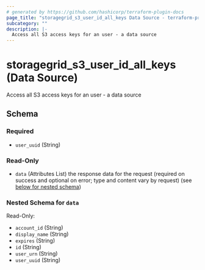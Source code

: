 ```yaml
---
# generated by https://github.com/hashicorp/terraform-plugin-docs
page_title: "storagegrid_s3_user_id_all_keys Data Source - terraform-provider-storagegrid"
subcategory: ""
description: |-
  Access all S3 access keys for an user - a data source
---
```


# storagegrid_s3_user_id_all_keys (Data Source)

Access all S3 access keys for an user - a data source



<!-- schema generated by tfplugindocs -->
## Schema

### Required

- `user_uuid` (String)

### Read-Only

- `data` (Attributes List) the response data for the request (required on success and optional on error; type and content vary by request) (see [below for nested schema](#nestedatt--data))

<a id="nestedatt--data"></a>
### Nested Schema for `data`

Read-Only:

- `account_id` (String)
- `display_name` (String)
- `expires` (String)
- `id` (String)
- `user_urn` (String)
- `user_uuid` (String)
